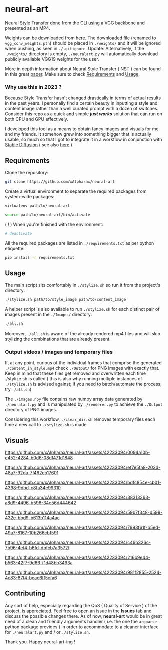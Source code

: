 # neural-art

Neural Style Transfer done from the CLI using a VGG backbone and presented as an MP4.

Weights can be downloaded from [here](https://files.catbox.moe/wcao20.pth). The downloaded file (renamed to `vgg_conv_weights.pth`) should be placed in `./weights/` and it will be ignored when pushing, as seen in `./.gitignore`. Update: Alternatively, if the `./weights/` directory is empty, `./neuralart.py` will automatically download publicly available VGG19 weights for the user.

More in depth information about Neural Style Transfer ( NST ) can be found in this great [paper](https://arxiv.org/abs/1705.04058). Make sure to check [Requirements](#requirements) and [Usage](#usage).

### Why use this in 2023 ?

Because Style Transfer hasn't changed drastically in terms of actual results in the past years. I personally find a certain beauty in inputting a style and content image rather than a well curated prompt with a dozen of switches. Consider this repo as a quick and simple ***just works*** solution that can run on both CPU and GPU effectively.

I developed this tool as a means to obtain fancy images and visuals for me and my friends. It somehow grew into something bigger that is actually usable, so much so that I got to integrate it in a workflow in conjunction with [Stable Diffusion](https://github.com/CompVis/stable-diffusion) ( see also [here](https://github.com/AUTOMATIC1111/stable-diffusion-webui) ).

## Requirements

Clone the repository:

```bash
git clone https://github.com/xAlpharax/neural-art
```

Create a virtual environment to separate the required packages from system-wide packages:

```bash
virtualenv path/to/neural-art

source path/to/neural-art/bin/activate
```

( ! ) When you're finished with the environment:

```bash
# deactivate
```

All the required packages are listed in `./requirements.txt` as per python etiquette:

```bash
pip install -r requirements.txt
```

## Usage

The main script sits comfortably in `./stylize.sh` so run it from the project's directory:

```bash
./stylize.sh path/to/style_image path/to/content_image
```

A helper script is also available to run `./stylize.sh` for each distinct pair of images present in the `./Images/` directory:

```bash
./all.sh
```

Moreover, `./all.sh` is aware of the already rendered mp4 files and will skip stylizing the combinations that are already present.

### Output videos / images and temporary files

If, at any point, curious of the individual frames that comprise the generated `./content_in_style.mp4` check `./Output/` for PNG images with exactly that. Keep in mind that these files get removed and overwritten each time ./stylize.sh is called ( this is also why running multiple instances of `./stylize.sh` is advised against; if you need to batch/automate the process, try `./all.sh`)

The `./images.npy` file contains raw numpy array data generated by `./neuralart.py` and is manipulated by `./renderer.py` to achieve the `./Output` directory of PNG images.

Considering this workflow, `./clear_dir.sh` removes temporary files each time a new call to `./stylize.sh` is made.

## Visuals

https://github.com/xAlpharax/neural-art/assets/42233094/0094a10b-e452-4284-b0d6-08df471d1848

https://github.com/xAlpharax/neural-art/assets/42233094/ef7e5fa8-203d-48a7-92da-7f462cb17601

https://github.com/xAlpharax/neural-art/assets/42233094/bdfc854e-cb01-4398-9dbd-c8fa34e99310

https://github.com/xAlpharax/neural-art/assets/42233094/38313363-a8d9-4496-b596-34e56d444642

https://github.com/xAlpharax/neural-art/assets/42233094/59b7f348-d599-432e-bbd9-b613b114a4ac

https://github.com/xAlpharax/neural-art/assets/42233094/7993f61f-b5ed-49a7-8167-10b266cbf591

https://github.com/xAlpharax/neural-art/assets/42233094/c46b326c-7b96-4ef4-b6fd-dbfcb7a3572f

https://github.com/xAlpharax/neural-art/assets/42233094/216b9e44-b563-42f7-9d66-f1d48bb3493a

https://github.com/xAlpharax/neural-art/assets/42233094/981f2855-2524-4c83-87f4-beac6ff5cfa6

## Contributing

Any sort of help, especially regarding the QoS ( Quality of Service ) of the project, is appreciated. Feel free to open an issue in the **Issues** tab and discuss the possible changes there. As of now, **neural-art** would be in great need of a clean and friendly arguments handler ( i.e. the one the `argparse` python package provides ) in order to accommodate to a cleaner interface for `./neuralart.py` and / or `./stylize.sh`.

Thank you. Happy neural-art-ing !
